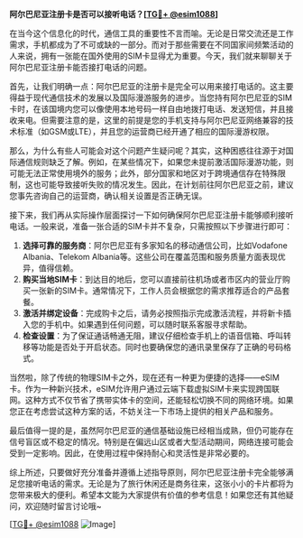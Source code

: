 **阿尔巴尼亚注册卡是否可以接听电话？[[TG💪+ @esim1088](https://t.me/s/esim1088)]**

在当今这个信息化的时代，通信工具的重要性不言而喻。无论是日常交流还是工作需求，手机都成为了不可或缺的一部分。而对于那些需要在不同国家间频繁活动的人来说，拥有一张能在国外使用的SIM卡显得尤为重要。今天，我们就来聊聊关于阿尔巴尼亚注册卡能否接打电话的问题。

首先，让我们明确一点：阿尔巴尼亚的注册卡是完全可以用来接打电话的。这主要得益于现代通信技术的发展以及国际漫游服务的进步。当您持有阿尔巴尼亚的SIM卡时，在该国境内您可以像使用本地号码一样自由地拨打电话、发送短信，并且接收来电。但需要注意的是，这里的前提是您的手机支持与阿尔巴尼亚网络兼容的技术标准（如GSM或LTE），并且您的运营商已经开通了相应的国际漫游权限。

那么，为什么有些人可能会对这个问题产生疑问呢？其实，这种困惑往往源于对国际通信规则缺乏了解。例如，在某些情况下，如果您未提前激活国际漫游功能，则可能无法正常使用境外的服务；此外，部分国家和地区对于跨境通信存在特殊限制，这也可能导致接听失败的情况发生。因此，在计划前往阿尔巴尼亚之前，建议您事先咨询自己的运营商，确认相关设置是否正确无误。

接下来，我们再从实际操作层面探讨一下如何确保阿尔巴尼亚注册卡能够顺利接听电话。一般来说，准备一张合适的SIM卡并不复杂，只需按照以下步骤进行即可：

1. **选择可靠的服务商**：阿尔巴尼亚有多家知名的移动通信公司，比如Vodafone Albania、Telekom Albania等。这些公司在覆盖范围和服务质量方面表现优异，值得信赖。
2. **购买当地SIM卡**：到达目的地后，您可以直接前往机场或者市区内的营业厅购买一张新的SIM卡。通常情况下，工作人员会根据您的需求推荐适合的产品套餐。
3. **激活并绑定设备**：完成购卡之后，请务必按照指示完成激活流程，并将新卡插入您的手机中。如果遇到任何问题，可以随时联系客服寻求帮助。
4. **检查设置**：为了保证通话畅通无阻，建议仔细检查手机上的语音信箱、呼叫转移等功能是否处于开启状态。同时也要确保您的通讯录里保存了正确的号码格式。

当然啦，除了传统的物理SIM卡之外，现在还有一种更为便捷的选择——eSIM卡。作为一种新兴技术，eSIM允许用户通过云端下载虚拟SIM卡来实现跨国联网。这种方式不仅节省了携带实体卡的空间，还能轻松切换不同的网络环境。如果您正在考虑尝试这种方案的话，不妨关注一下市场上提供的相关产品和服务。

最后值得一提的是，虽然阿尔巴尼亚的通信基础设施已经相当成熟，但仍可能存在信号盲区或不稳定的情况。特别是在偏远山区或者大型活动期间，网络连接可能会受到一定影响。因此，在使用过程中保持耐心和灵活性是非常必要的。

综上所述，只要做好充分准备并遵循上述指导原则，阿尔巴尼亚注册卡完全能够满足您接听电话的需求。无论是为了旅行休闲还是商务往来，这张小小的卡片都将为您带来极大的便利。希望本文能为大家提供有价值的参考信息！如果您还有其他疑问，欢迎随时留言讨论哦~

[[TG💪+ @esim1088](https://t.me/s/esim1088) ![Image](https://i.postimg.cc/4NQfJmqS/Snipaste-2025-05-13-00-14-12.png)]